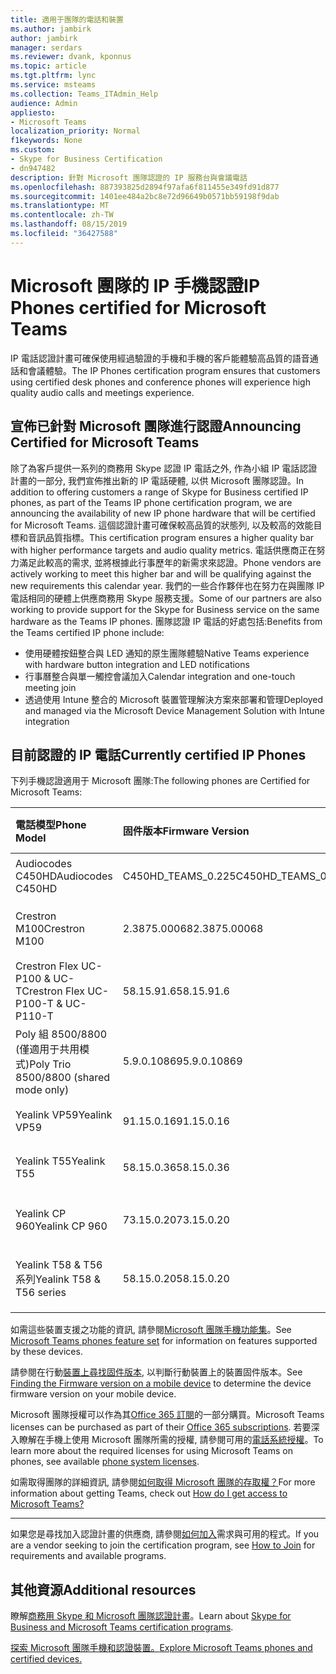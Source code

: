 ```yaml
---
title: 適用于團隊的電話和裝置
ms.author: jambirk
author: jambirk
manager: serdars
ms.reviewer: dvank, kponnus
ms.topic: article
ms.tgt.pltfrm: lync
ms.service: msteams
ms.collection: Teams_ITAdmin_Help
audience: Admin
appliesto:
- Microsoft Teams
localization_priority: Normal
f1keywords: None
ms.custom:
- Skype for Business Certification
- dn947482
description: 針對 Microsoft 團隊認證的 IP 服務台與會議電話
ms.openlocfilehash: 887393825d2894f97afa6f811455e349fd91d877
ms.sourcegitcommit: 1401ee484a2bc8e72d96649b0571bb59198f9dab
ms.translationtype: MT
ms.contentlocale: zh-TW
ms.lasthandoff: 08/15/2019
ms.locfileid: "36427588"
---
```

# <a name="ip-phones-certified-for-microsoft-teams"></a><span data-ttu-id="9545b-103">Microsoft 團隊的 IP 手機認證</span><span class="sxs-lookup"><span data-stu-id="9545b-103">IP Phones certified for Microsoft Teams</span></span>

<span data-ttu-id="9545b-104">IP 電話認證計畫可確保使用經過驗證的手機和手機的客戶能體驗高品質的語音通話和會議體驗。</span><span class="sxs-lookup"><span data-stu-id="9545b-104">The IP Phones certification program ensures that customers using certified desk phones and conference phones will experience high quality audio calls and meetings experience.</span></span>

## <a name="announcing-certified-for-microsoft-teams"></a><span data-ttu-id="9545b-105">宣佈已針對 Microsoft 團隊進行認證</span><span class="sxs-lookup"><span data-stu-id="9545b-105">Announcing Certified for Microsoft Teams</span></span>

<span data-ttu-id="9545b-106">除了為客戶提供一系列的商務用 Skype 認證 IP 電話之外, 作為小組 IP 電話認證計畫的一部分, 我們宣佈推出新的 IP 電話硬體, 以供 Microsoft 團隊認證。</span><span class="sxs-lookup"><span data-stu-id="9545b-106">In addition to offering customers a range of Skype for Business certified IP phones, as part of the Teams IP phone certification program, we are announcing the availability of new IP phone hardware that will be certified for Microsoft Teams.</span></span> <span data-ttu-id="9545b-107">這個認證計畫可確保較高品質的狀態列, 以及較高的效能目標和音訊品質指標。</span><span class="sxs-lookup"><span data-stu-id="9545b-107">This certification program ensures a higher quality bar with higher performance targets and audio quality metrics.</span></span> <span data-ttu-id="9545b-108">電話供應商正在努力滿足此較高的需求, 並將根據此行事歷年的新需求來認證。</span><span class="sxs-lookup"><span data-stu-id="9545b-108">Phone vendors are actively working to meet this higher bar and will be qualifying against the new requirements this calendar year.</span></span> <span data-ttu-id="9545b-109">我們的一些合作夥伴也在努力在與團隊 IP 電話相同的硬體上供應商務用 Skype 服務支援。</span><span class="sxs-lookup"><span data-stu-id="9545b-109">Some of our partners are also working to provide support for the Skype for Business service on the same hardware as the Teams IP phones.</span></span> <span data-ttu-id="9545b-110">團隊認證 IP 電話的好處包括:</span><span class="sxs-lookup"><span data-stu-id="9545b-110">Benefits from the Teams certified IP phone include:</span></span>

- <span data-ttu-id="9545b-111">使用硬體按鈕整合與 LED 通知的原生團隊體驗</span><span class="sxs-lookup"><span data-stu-id="9545b-111">Native Teams experience with hardware button integration and LED notifications</span></span>
- <span data-ttu-id="9545b-112">行事曆整合與單一觸控會議加入</span><span class="sxs-lookup"><span data-stu-id="9545b-112">Calendar integration and one-touch meeting join</span></span>
- <span data-ttu-id="9545b-113">透過使用 Intune 整合的 Microsoft 裝置管理解決方案來部署和管理</span><span class="sxs-lookup"><span data-stu-id="9545b-113">Deployed and managed via the Microsoft Device Management Solution with Intune integration</span></span>

## <a name="currently-certified-ip-phones"></a><span data-ttu-id="9545b-114">目前認證的 IP 電話</span><span class="sxs-lookup"><span data-stu-id="9545b-114">Currently certified IP Phones</span></span>

<span data-ttu-id="9545b-115">下列手機認證適用于 Microsoft 團隊:</span><span class="sxs-lookup"><span data-stu-id="9545b-115">The following phones are Certified for Microsoft Teams:</span></span>

|<span data-ttu-id="9545b-116">電話模型</span><span class="sxs-lookup"><span data-stu-id="9545b-116">Phone Model</span></span>|<span data-ttu-id="9545b-117">固件版本</span><span class="sxs-lookup"><span data-stu-id="9545b-117">Firmware Version</span></span>|<span data-ttu-id="9545b-118">發行日期</span><span class="sxs-lookup"><span data-stu-id="9545b-118">Release Date</span></span> |
|:---|:---|:---|
|<span data-ttu-id="9545b-119">Audiocodes C450HD</span><span class="sxs-lookup"><span data-stu-id="9545b-119">Audiocodes C450HD</span></span> | <span data-ttu-id="9545b-120">C450HD_TEAMS_0.225</span><span class="sxs-lookup"><span data-stu-id="9545b-120">C450HD_TEAMS_0.225</span></span> | <span data-ttu-id="9545b-121">2019年3月</span><span class="sxs-lookup"><span data-stu-id="9545b-121">March 2019</span></span>|
|<span data-ttu-id="9545b-122">Crestron M100</span><span class="sxs-lookup"><span data-stu-id="9545b-122">Crestron M100</span></span>|<span data-ttu-id="9545b-123">2.3875.00068</span><span class="sxs-lookup"><span data-stu-id="9545b-123">2.3875.00068</span></span>|<span data-ttu-id="9545b-124">2018年12月</span><span class="sxs-lookup"><span data-stu-id="9545b-124">December 2018</span></span>|
|<span data-ttu-id="9545b-125">Crestron Flex UC-P100 & UC-T</span><span class="sxs-lookup"><span data-stu-id="9545b-125">Crestron Flex UC-P100-T & UC-P110-T</span></span>  | <span data-ttu-id="9545b-126">58.15.91.6</span><span class="sxs-lookup"><span data-stu-id="9545b-126">58.15.91.6</span></span> |<span data-ttu-id="9545b-127">2019年1月</span><span class="sxs-lookup"><span data-stu-id="9545b-127">January 2019</span></span>|
|<span data-ttu-id="9545b-128">Poly 組 8500/8800 (僅適用于共用模式)</span><span class="sxs-lookup"><span data-stu-id="9545b-128">Poly Trio 8500/8800 (shared mode only)</span></span>| <span data-ttu-id="9545b-129">5.9.0.10869</span><span class="sxs-lookup"><span data-stu-id="9545b-129">5.9.0.10869</span></span>|<span data-ttu-id="9545b-130">2019年6月</span><span class="sxs-lookup"><span data-stu-id="9545b-130">June 2019</span></span>|
|<span data-ttu-id="9545b-131">Yealink VP59</span><span class="sxs-lookup"><span data-stu-id="9545b-131">Yealink VP59</span></span> | <span data-ttu-id="9545b-132">91.15.0.16</span><span class="sxs-lookup"><span data-stu-id="9545b-132">91.15.0.16</span></span> |<span data-ttu-id="9545b-133">2019年6月</span><span class="sxs-lookup"><span data-stu-id="9545b-133">June 2019</span></span>|
|<span data-ttu-id="9545b-134">Yealink T55</span><span class="sxs-lookup"><span data-stu-id="9545b-134">Yealink T55</span></span> | <span data-ttu-id="9545b-135">58.15.0.36</span><span class="sxs-lookup"><span data-stu-id="9545b-135">58.15.0.36</span></span> |<span data-ttu-id="9545b-136">2019年5月</span><span class="sxs-lookup"><span data-stu-id="9545b-136">May 2019</span></span>|
|<span data-ttu-id="9545b-137">Yealink CP 960</span><span class="sxs-lookup"><span data-stu-id="9545b-137">Yealink CP 960</span></span> |<span data-ttu-id="9545b-138">73.15.0.20</span><span class="sxs-lookup"><span data-stu-id="9545b-138">73.15.0.20</span></span>|<span data-ttu-id="9545b-139">2018年12月</span><span class="sxs-lookup"><span data-stu-id="9545b-139">December 2018</span></span>|
|<span data-ttu-id="9545b-140">Yealink T58 & T56 系列</span><span class="sxs-lookup"><span data-stu-id="9545b-140">Yealink T58 & T56 series</span></span> |<span data-ttu-id="9545b-141">58.15.0.20</span><span class="sxs-lookup"><span data-stu-id="9545b-141">58.15.0.20</span></span>|<span data-ttu-id="9545b-142">2018年12月</span><span class="sxs-lookup"><span data-stu-id="9545b-142">December 2018</span></span>|
||||

<span data-ttu-id="9545b-143">如需這些裝置支援之功能的資訊, 請參閱[Microsoft 團隊手機功能集](/MicrosoftTeams/phones-for-teams#microsoft-teams-phones-feature-set)。</span><span class="sxs-lookup"><span data-stu-id="9545b-143">See [Microsoft Teams phones feature set](/MicrosoftTeams/phones-for-teams#microsoft-teams-phones-feature-set) for information on features supported by these devices.</span></span>

<span data-ttu-id="9545b-144">請參閱在行動[裝置上尋找固件版本](/MicrosoftTeams/phones-for-teams#finding-the-firmware-version-on-a-mobile-device), 以判斷行動裝置上的裝置固件版本。</span><span class="sxs-lookup"><span data-stu-id="9545b-144">See [Finding the Firmware version on a mobile device](/MicrosoftTeams/phones-for-teams#finding-the-firmware-version-on-a-mobile-device) to determine the device firmware version on your mobile device.</span></span>

<span data-ttu-id="9545b-145">Microsoft 團隊授權可以作為其[Office 365 訂閱](/MicrosoftTeams/Office-365-licensing.md)的一部分購買。</span><span class="sxs-lookup"><span data-stu-id="9545b-145">Microsoft Teams licenses can be purchased as part of their [Office 365 subscriptions](/MicrosoftTeams/Office-365-licensing.md).</span></span> <span data-ttu-id="9545b-146">若要深入瞭解在手機上使用 Microsoft 團隊所需的授權, 請參閱可用的[電話系統授權](https://products.office.com/microsoft-teams/voice-calling)。</span><span class="sxs-lookup"><span data-stu-id="9545b-146">To learn more about the required licenses for using Microsoft Teams on phones, see available [phone system licenses](https://products.office.com/microsoft-teams/voice-calling).</span></span>

<span data-ttu-id="9545b-147">如需取得團隊的詳細資訊, 請參閱[如何取得 Microsoft 團隊的存取權？](https://support.office.com/article/fc7f1634-abd3-4f26-a597-9df16e4ca65b)</span><span class="sxs-lookup"><span data-stu-id="9545b-147">For more information about getting Teams, check out [How do I get access to Microsoft Teams?](https://support.office.com/article/fc7f1634-abd3-4f26-a597-9df16e4ca65b)</span></span>

* * *

<span data-ttu-id="9545b-148">如果您是尋找加入認證計畫的供應商, 請參閱[如何加入](https://docs.microsoft.com/en-us/skypeforbusiness/certification/how-to-join)需求與可用的程式。</span><span class="sxs-lookup"><span data-stu-id="9545b-148">If you are a vendor seeking to join the certification program, see [How to Join](https://docs.microsoft.com/en-us/skypeforbusiness/certification/how-to-join) for requirements and available programs.</span></span>

## <a name="additional-resources"></a><span data-ttu-id="9545b-149">其他資源</span><span class="sxs-lookup"><span data-stu-id="9545b-149">Additional resources</span></span>

<span data-ttu-id="9545b-150">瞭解[商務用 Skype 和 Microsoft 團隊認證計畫](https://docs.microsoft.com/SkypeForBusiness/certification/overview)。</span><span class="sxs-lookup"><span data-stu-id="9545b-150">Learn about [Skype for Business and Microsoft Teams certification programs](https://docs.microsoft.com/SkypeForBusiness/certification/overview).</span></span>

[<span data-ttu-id="9545b-151">探索 Microsoft 團隊手機和認證裝置。</span><span class="sxs-lookup"><span data-stu-id="9545b-151">Explore Microsoft Teams phones and certified devices.</span></span>](https://products.office.com/en-us/microsoft-teams/across-devices/devices)
